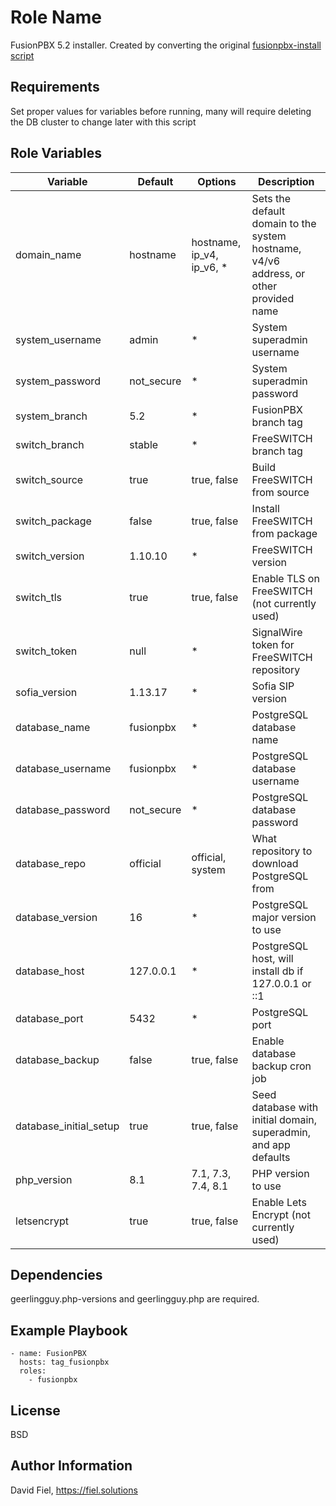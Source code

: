 Role Name
=========

FusionPBX 5.2 installer. Created by converting the original [fusionpbx-install script](https://github.com/fusionpbx/fusionpbx-install.sh)

Requirements
------------

Set proper values for variables before running, many will require deleting the DB cluster to change later with this script

Role Variables
--------------

| Variable | Default | Options | Description |
|---|---|---|---|
| domain_name | hostname | hostname, ip_v4, ip_v6, * | Sets the default domain to the system hostname, v4/v6 address, or other provided name |
| system_username | admin | * | System superadmin username |
| system_password | not_secure | * | System superadmin password |
| system_branch | 5.2 | * | FusionPBX branch tag |
| switch_branch | stable | * | FreeSWITCH branch tag |
| switch_source | true | true, false | Build FreeSWITCH from source |
| switch_package | false | true, false | Install FreeSWITCH from package |
| switch_version | 1.10.10 | * | FreeSWITCH version |
| switch_tls | true | true, false | Enable TLS on FreeSWITCH (not currently used) |
| switch_token | null | * | SignalWire token for FreeSWITCH repository |
| sofia_version | 1.13.17 | * | Sofia SIP version |
| database_name | fusionpbx | * | PostgreSQL database name |
| database_username | fusionpbx | * | PostgreSQL database username |
| database_password | not_secure | * | PostgreSQL database password |
| database_repo | official | official, system | What repository to download PostgreSQL from |
| database_version | 16 | * | PostgreSQL major version to use |
| database_host | 127.0.0.1 | * | PostgreSQL host, will install db if 127.0.0.1 or ::1 |
| database_port | 5432 | * | PostgreSQL port |
| database_backup | false | true, false | Enable database backup cron job |
| database_initial_setup | true | true, false | Seed database with initial domain, superadmin, and app defaults |
| php_version | 8.1 | 7.1, 7.3, 7.4, 8.1 | PHP version to use |
| letsencrypt | true | true, false | Enable Lets Encrypt (not currently used) |


Dependencies
------------

geerlingguy.php-versions and geerlingguy.php are required.

Example Playbook
----------------

    - name: FusionPBX
      hosts: tag_fusionpbx
      roles:
        - fusionpbx

License
-------

BSD

Author Information
------------------

David Fiel, https://fiel.solutions
